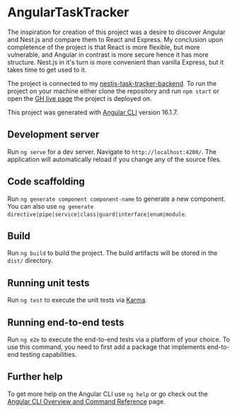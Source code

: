 # AngularTaskTracker

The inspiration for creation of this project was a desire to discover Angular and Nest.js and compare them to React and Express. My conclusion upon completence of the project is that React is more flexible, but more vulnerable, and Angular in contrast is more secure hence it has more structure. Nest.js in it's turn is more convenient than vanilla Express, but it takes time to get used to it.

The project is connected to my [nestjs-task-tracker-backend](https://github.com/001elijah/nestjs-task-tracker-backend).
To run the project on your machine either clone the repository and run `npm start` or open the [GH live page](https://001elijah.github.io/angular-task-tracker/) the project is deployed on.

This project was generated with [Angular CLI](https://github.com/angular/angular-cli) version 16.1.7.

## Development server

Run `ng serve` for a dev server. Navigate to `http://localhost:4200/`. The application will automatically reload if you change any of the source files.

## Code scaffolding

Run `ng generate component component-name` to generate a new component. You can also use `ng generate directive|pipe|service|class|guard|interface|enum|module`.

## Build

Run `ng build` to build the project. The build artifacts will be stored in the `dist/` directory.

## Running unit tests

Run `ng test` to execute the unit tests via [Karma](https://karma-runner.github.io).

## Running end-to-end tests

Run `ng e2e` to execute the end-to-end tests via a platform of your choice. To use this command, you need to first add a package that implements end-to-end testing capabilities.

## Further help

To get more help on the Angular CLI use `ng help` or go check out the [Angular CLI Overview and Command Reference](https://angular.io/cli) page.
